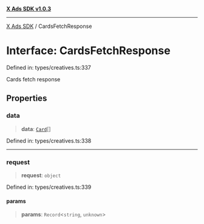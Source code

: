[**X Ads SDK v1.0.3**](../README.md)

***

[X Ads SDK](../globals.md) / CardsFetchResponse

# Interface: CardsFetchResponse

Defined in: types/creatives.ts:337

Cards fetch response

## Properties

### data

> **data**: [`Card`](Card.md)[]

Defined in: types/creatives.ts:338

***

### request

> **request**: `object`

Defined in: types/creatives.ts:339

#### params

> **params**: `Record`\<`string`, `unknown`\>
